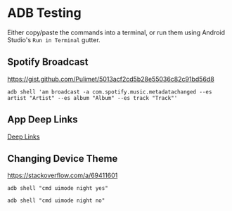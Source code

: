 # ADB Testing

Either copy/paste the commands into a terminal, or run them using Android Studio's `Run in Terminal` gutter.

## Spotify Broadcast

https://gist.github.com/Pulimet/5013acf2cd5b28e55036c82c91bd56d8

```shell
adb shell 'am broadcast -a com.spotify.music.metadatachanged --es artist "Artist" --es album "Album" --es track "Track"'
```

## App Deep Links

[Deep Links](./deep_links.md)

## Changing Device Theme

https://stackoverflow.com/a/69411601

```shell
adb shell "cmd uimode night yes"
```

```shell
adb shell "cmd uimode night no"
```
